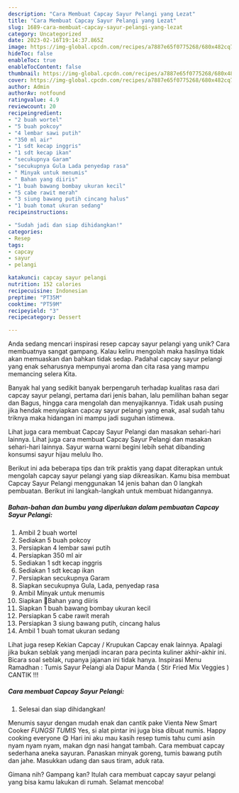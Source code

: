 ```yaml
---
description: "Cara Membuat Capcay Sayur Pelangi yang Lezat"
title: "Cara Membuat Capcay Sayur Pelangi yang Lezat"
slug: 1689-cara-membuat-capcay-sayur-pelangi-yang-lezat
category: Uncategorized
date: 2023-02-16T19:14:37.865Z
image: https://img-global.cpcdn.com/recipes/a7887e65f0775268/680x482cq70/capcay-sayur-pelangi-foto-resep-utama.jpg
hideToc: false
enableToc: true
enableTocContent: false
thumbnail: https://img-global.cpcdn.com/recipes/a7887e65f0775268/680x482cq70/capcay-sayur-pelangi-foto-resep-utama.jpg
cover: https://img-global.cpcdn.com/recipes/a7887e65f0775268/680x482cq70/capcay-sayur-pelangi-foto-resep-utama.jpg
author: Admin
authorAv: notfound
ratingvalue: 4.9
reviewcount: 20
recipeingredient:
- "2 buah wortel"
- "5 buah pokcoy"
- "4 lembar sawi putih"
- "350 ml air"
- "1 sdt kecap inggris"
- "1 sdt kecap ikan"
- "secukupnya Garam"
- "secukupnya Gula Lada penyedap rasa"
- " Minyak untuk menumis"
- " Bahan yang diiris"
- "1 buah bawang bombay ukuran kecil"
- "5 cabe rawit merah"
- "3 siung bawang putih cincang halus"
- "1 buah tomat ukuran sedang"
recipeinstructions:

- "Sudah jadi dan siap dihidangkan!"
categories:
- Resep
tags:
- capcay
- sayur
- pelangi

katakunci: capcay sayur pelangi 
nutrition: 152 calories
recipecuisine: Indonesian
preptime: "PT35M"
cooktime: "PT59M"
recipeyield: "3"
recipecategory: Dessert

---
```





Anda sedang mencari inspirasi resep capcay sayur pelangi yang unik? Cara membuatnya sangat gampang. Kalau keliru mengolah maka hasilnya tidak akan memuaskan dan bahkan tidak sedap. Padahal capcay sayur pelangi yang enak seharusnya mempunyai aroma dan cita rasa yang mampu memancing selera Kita.





Banyak hal yang sedikit banyak berpengaruh terhadap kualitas rasa dari capcay sayur pelangi, pertama dari jenis bahan, lalu pemilihan bahan segar dan Bagus, hingga cara mengolah dan menyajikannya. Tidak usah pusing jika hendak menyiapkan capcay sayur pelangi yang enak,      asal sudah tahu triknya maka hidangan ini mampu jadi suguhan istimewa.














Lihat juga cara membuat Capcay Sayur Pelangi dan masakan sehari-hari lainnya. Lihat juga cara membuat Capcay Sayur Pelangi dan masakan sehari-hari lainnya. Sayur warna warni begini lebih sehat dibanding konsumsi sayur hijau melulu lho.






Berikut ini ada beberapa tips dan trik praktis yang dapat diterapkan untuk mengolah capcay sayur pelangi yang siap dikreasikan. Kamu bisa membuat Capcay Sayur Pelangi menggunakan 14 jenis bahan dan 0 langkah pembuatan. Berikut ini langkah-langkah untuk membuat hidangannya.

<!--inarticleads1-->

##### Bahan-bahan dan bumbu yang diperlukan dalam pembuatan Capcay Sayur Pelangi:

1. Ambil 2 buah wortel
1. Sediakan 5 buah pokcoy
1. Persiapkan 4 lembar sawi putih
1. Persiapkan 350 ml air
1. Sediakan 1 sdt kecap inggris
1. Sediakan 1 sdt kecap ikan
1. Persiapkan secukupnya Garam
1. Siapkan secukupnya Gula, Lada, penyedap rasa
1. Ambil  Minyak untuk menumis
1. Siapkan  🌺Bahan yang diiris
1. Siapkan 1 buah bawang bombay ukuran kecil
1. Persiapkan 5 cabe rawit merah
1. Persiapkan 3 siung bawang putih, cincang halus
1. Ambil 1 buah tomat ukuran sedang


Lihat juga resep Kekian Capcay / Krupukan Capcay enak lainnya. Apalagi jika bukan seblak yang menjadi incaran para pecinta kuliner akhir-akhir ini. Bicara soal seblak, rupanya jajanan ini tidak hanya. Inspirasi Menu Ramadhan : Tumis Sayur Pelangi ala Dapur Manda ( Stir Fried Mix Veggies ) CANTIK !!! 

<!--inarticleads2-->

##### Cara membuat Capcay Sayur Pelangi:


1. Selesai dan siap dihidangkan!

Menumis sayur dengan mudah enak dan cantik pake Vienta New Smart Cooker *FUNGSI TUMIS* Yes, si alat pintar ini juga bisa dibuat numis. Happy cooking everyone 😋 Hari ini aku mau kasih resep tumis tahu cumi asin nyam nyam nyam, makan dgn nasi hangat tambah. Cara membuat capcay sederhana aneka sayuran. Panaskan minyak goreng, tumis bawang putih dan jahe. Masukkan udang dan saus tiram, aduk rata. 

Gimana nih? Gampang kan? Itulah cara membuat capcay sayur pelangi yang bisa kamu lakukan di rumah. Selamat mencoba!
